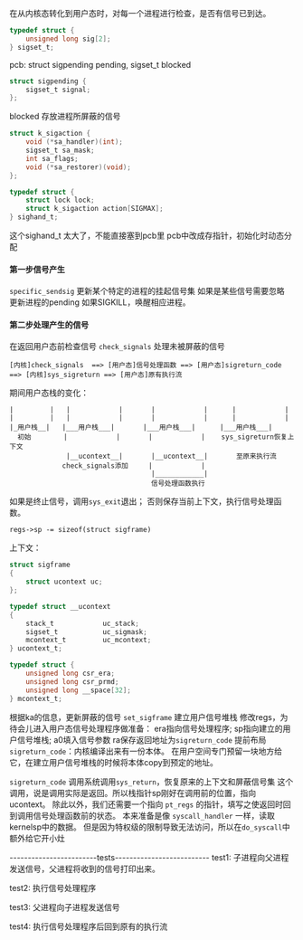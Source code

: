 在从内核态转化到用户态时，对每一个进程进行检查，是否有信号已到达。

```c
typedef struct {
    unsigned long sig[2];
} sigset_t;
```

pcb: struct sigpending pending, sigset_t blocked
```c
struct sigpending {
    sigset_t signal;
};
```
blocked 存放进程所屏蔽的信号

```c
struct k_sigaction {
    void (*sa_handler)(int);
    sigset_t sa_mask;
    int sa_flags;
    void (*sa_restorer)(void);
};
```


```c
typedef struct {
    struct lock lock;
    struct k_sigaction action[SIGMAX];
} sighand_t;
```
这个sighand_t 太大了，不能直接塞到pcb里
pcb中改成存指针，初始化时动态分配


#### 第一步信号产生
`specific_sendsig` 更新某个特定的进程的挂起信号集
如果是某些信号需要忽略
更新进程的pending
如果SIGKILL，唤醒相应进程。 



#### 第二步处理产生的信号
在返回用户态前检查信号 `check_signals`
处理未被屏蔽的信号
```
[内核]check_signals  ==> [用户态]信号处理函数 ==> [用户态]sigreturn_code ==> [内核]sys_sigreturn ==> [用户态]原有执行流
```

期间用户态栈的变化：
```
|         |   |            |       |            |      |            |
|         |   |            |       |            |      |            |
|_用户栈__|   |___用户栈___|       |___用户栈___|      |___用户栈___|
  初始        |            |       |            |    sys_sigreturn恢复上下文
              |__ucontext__|       |__ucontext__|       至原来执行流
             check_signals添加     |            |
                                   |____________|
                                   信号处理函数执行

```

如果是终止信号，调用`sys_exit`退出；
否则保存当前上下文，执行信号处理函数。

`regs->sp -= sizeof(struct sigframe)`

上下文：
```c
struct sigframe
{
	struct ucontext uc;
};

typedef struct __ucontext
{
	stack_t            uc_stack;
	sigset_t           uc_sigmask;
	mcontext_t         uc_mcontext;
} ucontext_t;

typedef struct {
	unsigned long csr_era;
	unsigned long csr_prmd;
	unsigned long __space[32];
} mcontext_t;

```

根据ka的信息，更新屏蔽的信号
`set_sigframe` 建立用户信号堆栈
修改regs，为待会儿进入用户态信号处理程序做准备：
era指向信号处理程序;
sp指向建立的用户信号堆栈;
a0填入信号参数
ra保存返回地址为`sigreturn_code`
提前布局`sigreturn_code`：内核编译出来有一份本体。
在用户空间专门预留一块地方给它，在建立用户信号堆栈的时候将本体copy到预定的地址。



`sigreturn_code`
调用系统调用`sys_return`，恢复原来的上下文和屏蔽信号集
这个调用，说是调用实际是返回。所以栈指针sp刚好在调用前的位置，指向ucontext。
除此以外，我们还需要一个指向 `pt_regs` 的指针，填写之使返回时回到调用信号处理函数前的状态。
本来准备是像 `syscall_handler` 一样，读取kernelsp中的数据。
但是因为特权级的限制导致无法访问，所以在`do_syscall`中额外给它开小灶


------------------------tests--------------------------
test1:
子进程向父进程发送信号，父进程将收到的信号打印出来。
<pass>

test2:
执行信号处理程序
<pass>

test3:
父进程向子进程发送信号
<pass>

test4:
执行信号处理程序后回到原有的执行流


